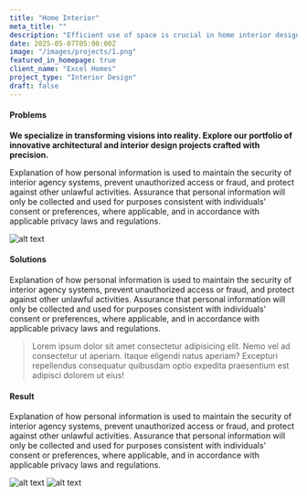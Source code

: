 ```yaml
---
title: "Home Interior"
meta_title: ""
description: "Efficient use of space is crucial in home interior design. Consider the layout of furniture."
date: 2025-05-07T05:00:00Z
image: "/images/projects/1.png"
featured_in_homepage: true
client_name: "Excel Homes"
project_type: "Interior Design"
draft: false
---
```


#### Problems

**We specialize in transforming visions into reality. Explore our portfolio of innovative architectural and interior design projects crafted with precision.**

Explanation of how personal information is used to maintain the security of interior agency systems, prevent unauthorized access or fraud, and protect against other unlawful activities. Assurance that personal information will only be collected and used for purposes consistent with individuals' consent or preferences, where applicable, and in accordance with applicable privacy laws and regulations.

![alt text](/images/projects/a.png)

#### Solutions

Explanation of how personal information is used to maintain the security of interior agency systems, prevent unauthorized access or fraud, and protect against other unlawful activities. Assurance that personal information will only be collected and used for purposes consistent with individuals' consent or preferences, where applicable, and in accordance with applicable privacy laws and regulations.

> Lorem ipsum dolor sit amet consectetur adipisicing elit. Nemo vel ad consectetur ut aperiam. Itaque eligendi natus aperiam? Excepturi repellendus consequatur quibusdam optio expedita praesentium est adipisci dolorem ut eius!

#### Result

Explanation of how personal information is used to maintain the security of interior agency systems, prevent unauthorized access or fraud, and protect against other unlawful activities. Assurance that personal information will only be collected and used for purposes consistent with individuals' consent or preferences, where applicable, and in accordance with applicable privacy laws and regulations.

![alt text](/images/projects/b.png)
![alt text](/images/projects/c.png)
